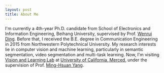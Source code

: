 ```yaml
---
layout: post
title: About Me
---
```

I'm currently a 4th-year Ph.D. candidate from School of Electronics and Information Engineering, Beihang University, supervised by Prof. <a href="http://www.ee.buaa.edu.cn/info/1040/1172.htm">Wenrui Ding</a>. Before that, I received the B.E. degree in Communication Engineering in 2015 from Northwestern Polytechnical University.
My research interests lie in computer vision and machine learning, particularly in semantic segmentation, video segmentation and multi-task learning.
Now, I'm visiting <a href="http://vllab.ucmerced.edu/">Vision and Learning Lab</a> at <a href="https://www.ucmerced.edu/">University of California, Merced</a>, under the supervision of Prof. <a href="http://faculty.ucmerced.edu/mhyang/">Ming-Hsuan Yang</a>. 
